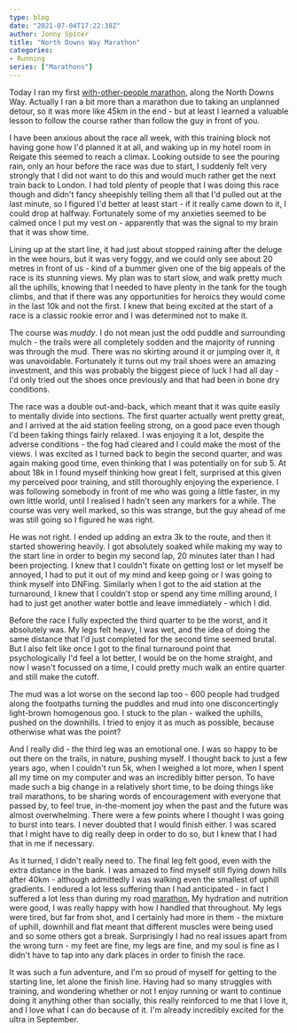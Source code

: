 ```yaml
---
type: blog
date: "2021-07-04T17:22:38Z"
author: Jonny Spicer
title: "North Downs Way Marathon"
categories:
- Running
series: ["Marathons"]
---
```

Today I ran my first [with-other-people marathon](https://www.strava.com/activities/5574231054), along the North Downs Way. Actually I ran a bit more than a marathon due to taking an unplanned detour, so
it was more like 45km in the end - but at least I learned a valuable lesson to follow the course rather than follow the guy in front of you.

I have been anxious about the race all week, with this training block not having gone how I'd planned it at all, and waking up in my hotel room in Reigate
this seemed to reach a climax. Looking outside to see the pouring rain, only an hour before the race was due to start, I suddenly felt very strongly that I
did not want to do this and would much rather get the next train back to London. I had told plenty of people that I was doing this race though and didn't
fancy sheepishly telling them all that I'd pulled out at the last minute, so I figured I'd better at least start - if it really came down to it, I could drop
at halfway. Fortunately some of my anxieties seemed to be calmed once I put my vest on - apparently that was the signal to my brain that it was show time.

Lining up at the start line, it had just about stopped raining after the deluge in the wee hours, but it was very foggy, and we could only see about 20
metres in front of us - kind of a bummer given one of the big appeals of the race is its stunning views. My plan was to start slow, and walk pretty much
all the uphills, knowing that I needed to have plenty in the tank for the tough climbs, and that if there was any opportunities for heroics they would
come in the last 10k and not the first. I knew that being excited at the start of a race is a classic rookie error and I was determined not to make it.

The course was *muddy*. I do not mean just the odd puddle and surrounding mulch - the trails were all completely sodden and the majority of running was
through the mud. There was no skirting around it or jumping over it, it was unavoidable. Fortunately it turns out my trail shoes were an amazing investment,
and this was probably the biggest piece of luck I had all day - I'd only tried out the shoes once previously and that had been in bone dry conditions.

The race was a double out-and-back, which meant that it was quite easily to mentally divide into sections. The first quarter actually went pretty great,
and I arrived at the aid station feeling strong, on a good pace even though I'd been taking things fairly relaxed. I was enjoying it a lot, despite
the adverse conditions - the fog had cleared and I could make the most of the views. I was excited as I turned back to begin the second quarter, and was
again making good time, even thinking that I was potentially on for sub 5. At about 18k in I found myself thinking how great I felt, surprised at this
given my perceived poor training, and still thoroughly enjoying the experience. I was following somebody in front of me who was going a little faster,
in my own little world, until I realised I hadn't seen any markers for a while. The course was very well marked, so this was strange, but the guy ahead of
me was still going so I figured he was right.

He was not right. I ended up adding an extra 3k to the route, and then it started showering heavily. I got absolutely soaked while making my way to the
start line in order to begin my second lap, 20 minutes later than I had been projecting. I knew that I couldn't fixate on getting lost or let myself
be annoyed, I had to put it out of my mind and keep going or I was going to think myself into DNFing. Similarly when I got to the aid station at the
turnaround, I knew that I couldn't stop or spend any time milling around, I had to just get another water bottle and leave immediately - which I did.

Before the race I fully expected the third quarter to be the worst, and it absolutely was. My legs felt heavy, I was wet, and the idea of doing the same
distance that I'd just completed for the second time seemed brutal. But I also felt like once I got to the final turnaround point that psychologically I'd
feel a lot better, I would be on the home straight, and now I wasn't focussed on a time, I could pretty much walk an entire quarter and still make the cutoff.

The mud was a lot worse on the second lap too - 600 people had trudged along the footpaths turning the puddles and mud into one disconcertingly light-brown
homogenous goo. I stuck to the plan - walked the uphills, pushed on the downhills. I tried to enjoy it as much as possible, because otherwise what was the
point?

And I really did - the third leg was an emotional one. I was so happy to be out there on the trails, in nature, pushing myself. I thought back to just a
few years ago, when I couldn't run 5k, when I weighed a lot more, when I spent all my time on my computer and was an incredibly bitter person. To have
made such a big change in a relatively short time, to be doing things like trail marathons, to be sharing words of encouragement with everyone that passed
by, to feel true, in-the-moment joy when the past and the future was almost overwhelming. There were a few points where I thought I was going to burst into
tears. I never doubted that I would finish either. I was scared that I might have to dig really deep in order to do so, but I knew that I had that in me
if necessary.

As it turned, I didn't really need to. The final leg felt good, even with the extra distance in the bank. I was amazed to find myself still flying down
hills after 40km - although admittedly I was walking even the smallest of uphill gradients. I endured a lot less suffering than I had anticipated - in fact
I suffered a lot less than during my road [marathon.](/blog/marathon) My hydration and nutrition were good, I was really happy with how I handled that
throughout. My legs were tired, but far from shot, and I certainly had more in them - the mixture of uphill, downhill and flat meant that different muscles
were being used and so some others got a break. Surprisingly I had no real issues apart from the wrong turn - my feet are fine, my legs are fine, and
my soul is fine as I didn't have to tap into any dark places in order to finish the race.

It was such a fun adventure, and I'm so proud of myself for getting to the starting line, let alone the finish line. Having had so many struggles with
training, and wondering whether or not I enjoy running or want to continue doing it anything other than socially, this really reinforced to me that I love it,
and I love what I can do because of it. I'm already incredibly excited for the ultra in September.
